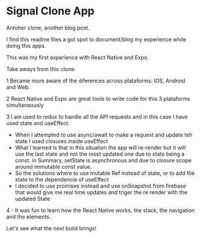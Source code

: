 # Signal Clone App

Antoher clone, another blog post.

I find this readme files a got spot to document/blog my experience while doing
this apps.

This was my first experience with React Native and Expo.

Take aways from this clone:

1 Became more aware of the diferences across plataforms: IOS, Android and Web.

2 React Native and Expo are great tools to write code for this 3 plataforms
simultaneously

3 I am used to redux to handle all the API requests and in this case I have used
state and useEffect.

- When I attempted to use async/await to make a request and update teh state I
  used closures inside useEffect
- What I learned is that in this situation the app will re-render but it will
  use the last state and not the most updated one due to state being a const. in
  Summary, setState is asynchronous and due to closure scope around immutable
  const value.
- So the solutions where to use mutable Ref instead of state, or to add the
  state to the dependencie of useEffect
- I decided to use promises instead and use onSnapshot from firebase that would
  give me real time updates and triger the re render with the updated State

4 - It was fun to learn how the React Native works, the stack, the navigation
and the elements.

Let's see what the next build brings!
